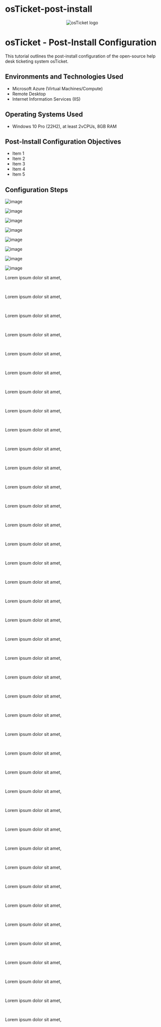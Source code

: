 # osTicket-post-install
<p align="center">
<img src="https://i.imgur.com/Clzj7Xs.png" alt="osTicket logo"/>
</p>

<h1>osTicket - Post-Install Configuration</h1>
This tutorial outlines the post-install configuration of the open-source help desk ticketing system osTicket.<br />

<h2>Environments and Technologies Used</h2>

- Microsoft Azure (Virtual Machines/Compute)
- Remote Desktop
- Internet Information Services (IIS)

<h2>Operating Systems Used </h2>

- Windows 10 Pro (22H2), at least 2vCPUs, 8GB RAM</b>

<h2>Post-Install Configuration Objectives</h2>

- Item 1
- Item 2
- Item 3
- Item 4
- Item 5

<h2>Configuration Steps</h2>

![image](https://github.com/user-attachments/assets/f0fc66e5-55c0-4cd8-8575-f0a35d32da87)

![image](https://github.com/user-attachments/assets/37a02b60-b721-4106-8e79-91a58feeacab)

![image](https://github.com/user-attachments/assets/30aa24c0-b30a-45cb-bd31-7ea966651602)

![image](https://github.com/user-attachments/assets/51dbebf5-e962-46aa-aeb6-346353e6891c)

![image](https://github.com/user-attachments/assets/7a3d1563-5135-407a-b88d-60220065a519)

![image](https://github.com/user-attachments/assets/44d4f30c-023e-490b-901d-91d90ce33f34)

![image](https://github.com/user-attachments/assets/58bba36c-2119-4767-b764-ec0de9f88061)

![image](https://github.com/user-attachments/assets/45d07e42-287d-45c8-930d-dea42ad70e5e)






























<p>
Lorem ipsum dolor sit amet, 
</p>
<br />


<p>
Lorem ipsum dolor sit amet, 
</p>
<br />


<p>
Lorem ipsum dolor sit amet, 
</p>
<br />


<p>
Lorem ipsum dolor sit amet, 
</p>
<br />


<p>
Lorem ipsum dolor sit amet, 
</p>
<br />


<p>
Lorem ipsum dolor sit amet, 
</p>
<br />


<p>
Lorem ipsum dolor sit amet, 
</p>
<br />


<p>
Lorem ipsum dolor sit amet, 
</p>
<br />


<p>
Lorem ipsum dolor sit amet, 
</p>
<br />


<p>
Lorem ipsum dolor sit amet, 
</p>
<br />


<p>
Lorem ipsum dolor sit amet, 
</p>
<br />


<p>
Lorem ipsum dolor sit amet, 
</p>
<br />


<p>
Lorem ipsum dolor sit amet, 
</p>
<br />


<p>
Lorem ipsum dolor sit amet, 
</p>
<br />


<p>
Lorem ipsum dolor sit amet, 
</p>
<br />


<p>
Lorem ipsum dolor sit amet, 
</p>
<br />


<p>
Lorem ipsum dolor sit amet, 
</p>
<br />


<p>
Lorem ipsum dolor sit amet, 
</p>
<br />


<p>
Lorem ipsum dolor sit amet, 
</p>
<br />


<p>
Lorem ipsum dolor sit amet, 
</p>
<br />


<p>
Lorem ipsum dolor sit amet, 
</p>
<br />


<p>
Lorem ipsum dolor sit amet, 
</p>
<br />


<p>
Lorem ipsum dolor sit amet, 
</p>
<br />


<p>
Lorem ipsum dolor sit amet, 
</p>
<br />


<p>
Lorem ipsum dolor sit amet, 
</p>
<br />


<p>
Lorem ipsum dolor sit amet, 
</p>
<br />


<p>
Lorem ipsum dolor sit amet, 
</p>
<br />


<p>
Lorem ipsum dolor sit amet, 
</p>
<br />


<p>
Lorem ipsum dolor sit amet, 
</p>
<br />


<p>
Lorem ipsum dolor sit amet, 
</p>
<br />


<p>
Lorem ipsum dolor sit amet, 
</p>
<br />


<p>
Lorem ipsum dolor sit amet, 
</p>
<br />


<p>
Lorem ipsum dolor sit amet, 
</p>
<br />


<p>
Lorem ipsum dolor sit amet, 
</p>
<br />


<p>
Lorem ipsum dolor sit amet, 
</p>
<br />


<p>
Lorem ipsum dolor sit amet, 
</p>
<br />


<p>
Lorem ipsum dolor sit amet, 
</p>
<br />


<p>
Lorem ipsum dolor sit amet, 
</p>
<br />


<p>
Lorem ipsum dolor sit amet, 
</p>
<br />


<p>
Lorem ipsum dolor sit amet, 
</p>
<br />

